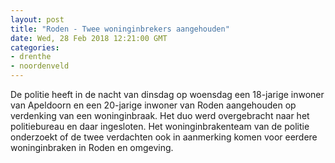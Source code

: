 ```yaml
---
layout: post
title: "Roden - Twee woninginbrekers aangehouden"
date: Wed, 28 Feb 2018 12:21:00 GMT
categories: 
- drenthe 
- noordenveld 
---
```


De politie heeft in de nacht van dinsdag op woensdag een 18-jarige inwoner van Apeldoorn en een 20-jarige inwoner van Roden aangehouden op verdenking van een woninginbraak. Het duo werd overgebracht naar het politiebureau en daar ingesloten. Het woninginbrakenteam van de politie onderzoekt of de twee verdachten ook in aanmerking komen voor eerdere woninginbraken in Roden en omgeving.
